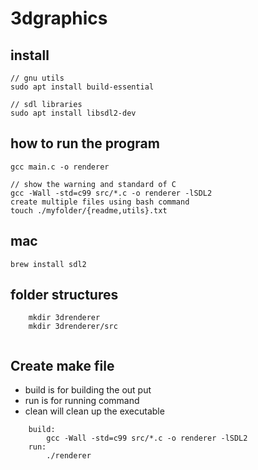 # 3dgraphics
## install 
```
// gnu utils
sudo apt install build-essential

// sdl libraries
sudo apt install libsdl2-dev
```

## how to run the program
```
gcc main.c -o renderer

// show the warning and standard of C
gcc -Wall -std=c99 src/*.c -o renderer -lSDL2
create multiple files using bash command
touch ./myfolder/{readme,utils}.txt
```

## mac
```
brew install sdl2
```

## folder structures
```
	mkdir 3drenderer
	mkdir 3drenderer/src
	
```
## Create make file 
- build is for building the out put
- run is for running command
- clean will clean up the executable
```
	build:
		gcc -Wall -std=c99 src/*.c -o renderer -lSDL2
	run:
		./renderer
```

